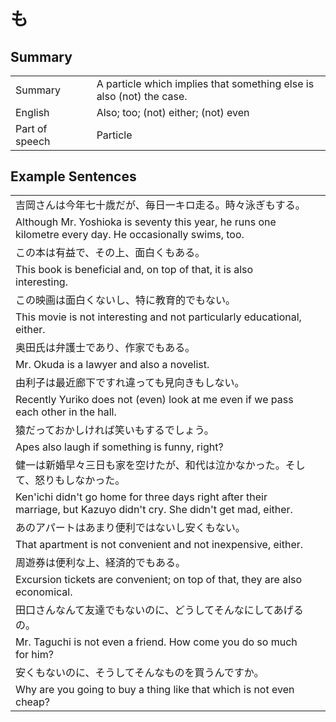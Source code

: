 # も

## Summary

<table><tr>   <td>Summary<td>   <td>A particle which implies that something else is also (not) the case.</td><tr><tr>   <td>English<td>   <td>Also; too; (not) either; (not) even</td><tr><tr>   <td>Part of speech<td>   <td>Particle</td><tr></table></table></table>

## Example Sentences

<table><tr><td>吉岡さんは今年七十歳だが、毎日一キロ走る。時々泳ぎもする。<td><tr><tr><td>Although Mr. Yoshioka is seventy this year, he runs one kilometre every day. He occasionally swims, too.<td><tr><tr><td>この本は有益で、その上、面白くもある。<td><tr><tr><td>This book is beneficial and, on top of that, it is also interesting.&nbsp;<td><tr><tr><td>この映画は面白くないし、特に教育的でもない。<td><tr><tr><td>This movie is not interesting and not particularly educational, either.<td><tr><tr><td>奥田氏は弁護士であり、作家でもある。<td><tr><tr><td>Mr. Okuda is a lawyer and also a novelist.<td><tr><tr><td>由利子は最近廊下ですれ違っても見向きもしない。<td><tr><tr><td>Recently Yuriko does not (even) look at me even if we pass each other in the hall.<td><tr><tr><td>猿だっておかしければ笑いもするでしょう。<td><tr><tr><td>Apes also laugh if something is funny, right?<td><tr><tr><td>健一は新婚早々三日も家を空けたが、和代は泣かなかった。そして、怒りもしなかった。<td><tr><tr><td>Ken'ichi didn't go home for three days right after their marriage, but Kazuyo didn't cry. She didn't get mad, either.<td><tr><tr><td>あのアパートはあまり便利ではないし安くもない。<td><tr><tr><td>That apartment is not convenient and not inexpensive, either.<td><tr><tr><td>周遊券は便利な上、経済的でもある。<td><tr><tr><td>Excursion tickets are convenient; on top of that, they are also economical.<td><tr><tr><td>田口さんなんて友達でもないのに、どうしてそんなにしてあげるの。<td><tr><tr><td>Mr. Taguchi is not even a friend. How come you do so much for him?<td><tr><tr><td>安くもないのに、そうしてそんなものを買うんですか。<td><tr><tr><td>Why are you going to buy a thing like that which is not even cheap?<td><tr></table>

